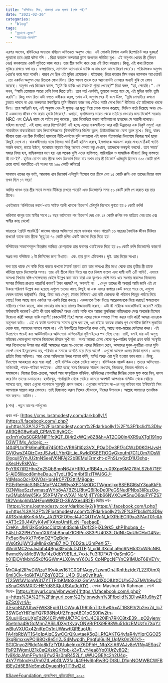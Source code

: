 ```yaml
---
title: "বলিউড: মিথ, বাস্তবতা এবং ছলনা (শেষ পর্ব)"
date: "2021-02-26"
categories: 
  - "blog"
tags: 
  - "কুড়ানো-মুক্তো"
  - "সভ্যতার-সংকট"
---
```


এরপর আসেন, বলিউডের অন্যতম বর্ষিয়ান অভিনেতা অনুপম খের। এই লোকটা বিশাল একটা হিপোক্রিট আর ধুরন্ধর! পুরোনো তবে ছোট্ট ঘটনা বলি। . রিতা কয়রাল কলকাতা ড্রামা জগতের পরিচিত মুখ। এই অনুপম খেরের স্ত্রী (কিরণ খের) কলকাতার একটি মুভিতে কাজ করে। তার স্ত্রীর ডাবিং করে দেয় এই রিতা কয়রাল। কিন্তু, এই কথা রিতাকে লুকিয়ে রাখতে বলা হয়। ফলশ্রুতিতে, ন্যাশনাল অ্যাওয়ার্ডে ডাবিং এ নাম চলে আসে কিরণ খেরে’র। পরিচালকও অনুপম খেরে’র ভয়ে সত্য বলেনি। কারণ সে ছিল ওই মুভির প্রযোজক। যাইহোক, রিতা কয়রাল মিস করল ন্যাশনাল অ্যাওয়ার্ড! . তো একদিন অনুপম খের রিতাকে ফোন দিল। রিতা ভাবল তাকে তার অ্যাওয়ার্ডটা দেওয়ার জন্যই বুঝি সে ফোন করেছে। অনুপম খের জিজ্ঞেস করল, “তুমি কি ডাবিং এর টাকা-টা পুরো পেয়েছ?” রিতা বলল, “হ্যা, পেয়েছি।“ . সে বলল, “আমি তোমাকে আরো বেশি টাকা দিতে চাই। তবে শর্ত একটাই, তুমাকে বলতে হবে যে, এই মুভির ডাবিং তুমি করনি“। কিন্তু যখন রিতা এটা বলতে অস্বীকার করল, তখন এই অনুপম খের-ই বলে উঠল, “তুমি মোম্বাইয়ে কখনো ঢুকতে পারবে না এবং কলকাতা ইন্ডাস্ট্রিতে তুমি কীভাবে কাজ কর সেটাও আমি দেখে নিব!“ রীতিমত ওই মহিলাকে ধমকে দিল। তবে আইরনি হল, এই অনুপম খের-ই সুশান্ত এর মৃত্যু নিয়ে শোক পালন করেছে, ভিডিও বার্তা দিয়েছে অথচ সে-ই একজনের জীবন শেষ করার হুমকি দিয়েছে! . এছাড়া, মুসলিমদের ভারত থেকে তাড়িয়ে দেওয়ার জন্য বিজেপি সরকার NRC এবং CAA নামে যে আইন চালু করেছে , তার বিরোধিতা করায় শাহিনবাগের ছাত্রদের সে সন্ত্রাসী বলেছে। সহিংস বলেছে! . এই হচ্ছে এদের হিপোক্রিসি! এই হচ্ছে এদের বাকস্বাধীনতা আর নারী উন্নয়নের এক নিকৃষ্ট নমুনা! এরা সারাজীবন বাকস্বাধীনতা আর লিবারেলিজমের (উদারনীতির) জিগির তুলে, হিউম্যানিজমের ফেনা তুলে মুখে। কিন্তু, বাস্তব জীবনে তারা এর ঠিক বিপরীত! হাজারো নীতি-দর্শনের বুলি কপচানো এই ডাবল স্ট্যান্ডার্ডরা দিনশেষে নিজের স্বার্থ ছাড়া কিছুই দেখে না। বাকস্বাধীনতার নামে নিজের স্বার্থ ঠিকই হাসিল করবে, ইসলামকে আক্রমণ করার মাধ্যমে ঠিকই খ্যাতি অর্জন করবে, জাতে উঠবে, ফলোয়ার বাড়াবে কিন্তু অন্যের বেলায় কচু দেখাবে, তাদেরকে কনফ্রন্ট করবে! . তবে সবচে’ মজার বিষয় হল, বাহ্যিকভাবে মনে হয় এরা অনেক খুশি এদের ব্যক্তিগত, পারিবারিক ও সামাজিক জীবনে! কিন্তু বাস্তবতা কী তা-ই? . হৃত্তিক রোশন তার স্ত্রীকে যখন ডিভোর্স দিতে চায় তখন তার স্ত্রী ডিভোর্স এলিমুনি হিসেবে ৪০০ কোটি রুপি চেয়ে বসে! পরবর্তীতে এই সওদা হয় ২৫০ কোটি রুপিতে!

সালমান খানের বড় ভাই, আরবাজ খান ডিভোর্স এলিমুনি হিসেবে তার স্ত্রীকে দেয় ১৫ কোটি রুপি এবং তাদের বিয়ের বয়স তখন ছিল ১৭ বছর!

আমির খানও তার স্ত্রীর সাথে সংসার টিকিয়ে রাখতে পারেনি এবং ডিভোর্সের সময় ৫০ কোটি রুপি পে করতে হয় তার স্ত্রীকে।

একইভাবে ‘বলিউডের নবাব’-খ্যত সাইফ আলী খানকে ডিভোর্স এলিমুনি হিসেবে গুণতে হয় ৫ কোটি রুপি!

করিশমা কাপুর তার স্বামীর সাথে ১১ বছর কাটানোর পর ডিভোর্স দেয় এবং ১৪ কোটি রুপির বন্ড হাতিয়ে নেয় তার এক্স স্বামীর কাছ থেকে!

ভারতের ‘গ্রেইট পয়েট(!)’ জাভেদ খানের অভিনেতা ছেলে ফারহান খানও পারেনি ১৬ বছরের বৈবাহিক জীবন টিকিয়ে রাখতে! তাকে তার স্ত্রীকে ‘জুহু’তে ৭০ কোটি রপির একটি বাংলো দিয়ে দিতে হয়!

বলিউডের সাকসেসফুল ডিরেক্টর আদিত্য চোপড়াকে তার ফরমার ওয়াইফকে দিতে হয় ৫০ কোটি রুপি ডিভোর্সের কারণে!

সঞ্জয় দত্ত বলিউডে ২ টা জিনিসের জন্য বিখ্যাত। এক. তার ড্রাগ এডিকশন। দুই. তার বিয়ের সংখ্যা।

বলা হয়ে থাকে সে নাকি বিয়ে করতে কখনো টায়ার্ড হয়না! তবে তার অসংখ্য স্ত্রীর মধ্যে থেকে তার তৃতীয় স্ত্রী তাকে কাঁদিয়ে ছাড়ে ডিভোর্সের সময়। তার এই স্ত্রীকে দিয়ে দিতে হয় তার নিজস্ব বাংলো এবং দামী দামী ৩টি গাড়ি! . এভাবে অসংখ্য বিখ্যাত বলি-সেলেবদের কেইস উল্লেখ করা যাবে যারা এক যুগেরও বেশি সময় ধরে সংসার করলেও নিজেদের সংসার টিকিয়ে রাখতে পারেনি! কারণ? টাকা পয়সা? না, অবশ্যই না। . দেখুন তাদের কী অবস্থা! আমি জানি এই যে টাকার পরিমাণ উল্লেখ করা হয়েছে এগুলো তাদের কাছে কিছুই না এবং এদের ব্যপারে কেউ বলতে পারে যে, এগুলো কেবল তাদের কন্ট্রভার্সি। কিন্তু, চিন্তা করে দেখুন, টাকার বিনিময়ে এরা নারী ভোগকে কী পরিমাণ শিল্পের পর্যায়ে নিয়ে গেছে! টাকা আছে বলে একটার পর একটা বিয়ে করছে। একজনকে টাকা দিচ্ছে আরেকজনকে বিয়ে করছে! ক্ষমতাবলে নারীদের শোষন করছে, কাজ দেওয়ার নাম করে তাদের ইজ্জতহানী করছে। এটা কী নারীকে অবজেক্টিফাই করেনা? নারীর মর্যাদাহানী করেনা? এটাই কী তবে নারীবাদ? অথচ এরাই নাকি বলে আমরা মুসলিমরা নারীদেরকে সেক্স অবজেক্ট হিসেবে বিবেচনা করি! আমরা নাকি সন্ত্রাসী! বেকডেইট! ছিহ! আমরা এদের থেকে সভ্যতা শিক্ষা করার দাবি করি! আমরা এদেরকে অনুসরণ করি। . এই যে ফ্যাক্ট আপনাদের সামনে তুলে ধরা হল, এর চাইতে কয়েক হাজার গুণ নেগেটিভ জিনিস লুকায়িত থেকে যায়, আমাদের সামনে আসে না। এই ইন্ডাস্ট্রিতে ট্যালেন্টের কদর নেই, আছে বাবা-মায়ের ফেইমের কদর। এই ডিপ্রেশনে পড়েই কত আউটসাইডার অভিনেতা-অভিনেত্রীরা সুইসাইডের পথ বেঁছে নেয়। তাই, বলাই যায় এই অসুস্থ মস্তিষ্কের লোকগুলো আসলে নিজেদের জীবনে সুখী নয়। অথচ আমরা এদের থেকে সুখ-শান্তির ফর্মুলা গ্রহণ করি! সংস্কৃতি আর বিনোদনের উপায় ধার করি! আমাদের ঘরের মা-বোনেরা এদের সিরিয়াল দেখে, আমাদের যুবক-যুবতীরা এদের মুভি দেখে! দেখে ইনফ্লয়েন্সড হয়, পরিবার ও সমাজে অশান্তি বয়ে নিয়ে আসে! . এগুলো আসলে এদের মিথ্যা ছলনা। এদের প্রতিটা বিষয় অভিনয়। আর এদের অভিনয়ের উপর আমরা কাঁদি, হাসি! অথচ এরা সুখী হওয়ার ভান করে । কিন্তু, দিনশেষে আত্মহত্যা করে মারা যায়! . তাই বলিউড থেকে বেরিয়ে আসুন। বলিউডকে বয়কট করুন। তাদের অভিনেতা-অভিনেত্রী, গায়ক-গায়িকা সবাইকে। এটাই হচ্ছে সময় নিজেকে সামলে নেওয়ার, নিজেকে, নিজের পরিবার ও সমাজকে। নিজের চিন্তা-চেতনা, আদর্শ আর সংস্কৃতিকে বলিউড, হলিউডের গোলামির জিঞ্জির থেকে মুক্ত করে নিন, ধ্বংস করে দিন তাদের চক্রান্তকে। হস্তমৈথুন, পর্নোগ্রাফি থেকে বেরিয়ে আসতে অবশ্যই আপনাকে বলিউড থেকে বেরিয়ে আসতে হবে, কারণ এগুলো আপনাকে সুড়সুড়ি প্রদান করবে। এগুলোর আইটেম সং-এর নগ্ন নায়িকা আর ইন্টিমেইট সিন আপনাকে ঘায়েল করে ফেলবে। তাই হিফাযাত করুন নিজের যৌবনকে, নিজের ঈমানকে। আল্লাহ আমাদের তাওফিক দান করুন। আমিন। .

(শেষ) . পড়ুন আগের পর্বগুলো:

প্রথম পর্ব- [https://cms.lostmodesty.com/darkbolly1/](https://l.facebook.com/l.php?u=https%3A%2F%2Flostmodesty.com%2Fdarkbolly1%2F%3Ffbclid%3DIwAR3QBG8w6uB_CPMV0l6yAQC-xx1mYv0sS0GRMNFTfc9QT_DI4r2xWQiv8Z8&h=AT2CQ0ln4XR9uXTgI191ngD3WTIMs_Adcejc_--l404PLtx1Pk6muRbd7450fDxVR95l1i0z3VX_POaDDv3Ff7cCWzD0KGHJvsHGVjOwsZ4QizCvzJSJwLLYbrQit_ie_KwIdOS8ETtOGyGkoufnj7C1LOm7lOsW0loquil5YnJU2tnNSeejV6NFAj22bBEMulErmxht-dPhSLry6ztD1U3xhq-oXecHvRkKVp-FgY9X7tR2HhnZn25QbBmpN6JVHfR0_nfBB4q_ru09Xpe6M278hLS2b571EFS-AjD5lilpod8mheDauJnTydLf8Qm4bf6IzITWJ6GJ-VdMspoQcHIXjVOsHqnHr0P7D3ttilM9gpa-PGErReHdcSIN5CMqFV4CWRyoXFDNz0DCTWgrmljxgBSEBGI6slY3paKkFhOZNWaeSzzfwmasqWYb8yA7BZ5LRItvQ6iRoDe0PeGSNudPNbs3IiRuzOg-rw3MubMwK5Kv_55XPM7mxVXA1iNoMj4TY8b66NVXCwA5nuO6quFYFZS71B2VmkqhhGAHFopWKGFO-3RWXesdB2E) দ্বিতীয় পর্ব- [https://cms.lostmodesty.com/darkbolly2/](https://l.facebook.com/l.php?u=https%3A%2F%2Flostmodesty.com%2Fdarkbolly2%2F%3Ffbclid%3DIwAR1SxhtdjKqKrkMx_JAZPGFO9ecI4JCQUTpVqN_kfXRbIECR9xa3PAnT01c&h=AT3c29J4AYyK4wFXAnpUmHLxN-FeebaqE-CreKn_JMj13kj5oGqcCidtzintidSdaksDqf2Sj-jXL9rk5_shP1hobqa_4-F45LhX2PH7Yvm1XRY5bBhqalZICBPnr8S3PU4033LOdNlzQoUhCHvG4Nv-Px5aoi5wXk7Pr6mQZYQzBdm-nVs6t9JjWY3uMIn9xGmB7_XO_T6D2tuU3mPeXi57-iWmVMC2eaJvJqh44Bga3IFo5IuDJ1TFjN_cdiL3XcbLa9m6NH532oWRcNBL6wmeKyikMcBW9p14zOdbY9E1Ld_7vxtJFu3RDFA7I-0aSmlGG-h01EjOVtMxhS5k0fGGWmALX0IwmY6OJ5_CpNPgcNFYnC91MUpT68VEYy_-MrOAgI2IPwDWjzaYfKy4uw16TC0QPfAqgyTzwmOnJIRnItbztdc7L2ZlOtmXj6mi3Ck-4qGkTAU1ZqY82E2_U4Q_6UeOyn1tuA-tT25WfaV1omW317YTTFrbKMtqSr6ziGmVNJdX0OIUtXCU1v5ZoZMVh9wC0qSnaCKNMXIG-HEYd8SIQuUSAu0cA1Y) . লেখক: Mashud Ur Rahman . পোস্ট লিংক- [https://tinyurl.com/ylbnwdvh](https://l.facebook.com/l.php?u=https%3A%2F%2Ftinyurl.com%2Fylbnwdvh%3Ffbclid%3DIwAR1u9hy2TbZSzXyr4A-iLEsmBQVUhwFjWKSEpi6TLOWqukT96ti5nTItzSw&h=AT1BSPlV2b2ex7d_lc73SWGeYHR1qiFQ7R98NpUfZFngeA8O1oGS0i1w2tn-5XuuH6cuUXpFd2K40PlyWhUK7PCKrCJ4C920iFh7RKC8txE39__pO2vjenv5betnha49rGdMnnZASjlJDXyrtKvqyONVBrPtXi9E98Wu51drzEMUzfn7XqYzwBIuVXUGx42niKpOs1qUWawttQREuoUi-FA4rbRbWT1S4o1pAiqCSwCCrQKuvtaeK5g3l_RfQAKTG4yfaR4vYIqrCGO253kgRimxxwPOI98Ox8e5rI2JS4Mwpdh_PnqfuI6uiN_UqMk0n261k1--SGIClnyo2PllddNo8kTzfYDUukelnxxZ6DPhH_NfqXzlA6VAJv8eVfNy4ESqs7FbP21WgmUZ1k0eQXzkOKYpb-k3vT_yY4ea8Yp01UrZy8QZ-fy9XdpJAmPFwhs6Yw2Rs0mR452j_f_sWUQGEXc2h2U4g-4kY7YbIqcHsI7m0ZtLwbGLW3faLIj49Hv6IpRwBQjDt8LLD1qnNOMWBCWFBtBEy2d5EBNc5mzbDyuenHgTlTBwl2k)

[#SaveFoundation\_প্রবন্ধলিখন\_প্রতিযোগিতা\_২০২০](https://business.facebook.com/hashtag/savefoundation_%E0%A6%AA%E0%A7%8D%E0%A6%B0%E0%A6%AC%E0%A6%A8%E0%A7%8D%E0%A6%A7%E0%A6%B2%E0%A6%BF%E0%A6%96%E0%A6%A8_%E0%A6%AA%E0%A7%8D%E0%A6%B0%E0%A6%A4%E0%A6%BF%E0%A6%AF%E0%A7%8B%E0%A6%97%E0%A6%BF%E0%A6%A4%E0%A6%BE_%E0%A7%A8%E0%A7%A6%E0%A7%A8%E0%A7%A6?source=feed_text&epa=HASHTAG&__xts__%5B0%5D=68.ARAi96uZ_hAdX-qojiPy0g8AERmxfmdX0a5yhGgvlv7H9-krMsRF0IMA5klMka_j5pLiml6yY-FxX0eEy0QtYfHHPTtIAoc0EsvhVL-55KbzA4QvPCoHoIk4iu-DMaE2jULiaP-suZhG-C31Zv5-UvfPjn4wRLY_k8XGF3VNvL2yHyXDjj8cOAbFAcivE8Ov0gbgrC7CTmhcsBudRQ2rGa6RF5qgHEoCKjVg_9-iWdWGaq0f7QTUzTf6IUvJyTSTp1Y4YQSI5nr7EpNcg_AxiTwD2opwbY0h0Q&__tn__=%2ANK-R)
